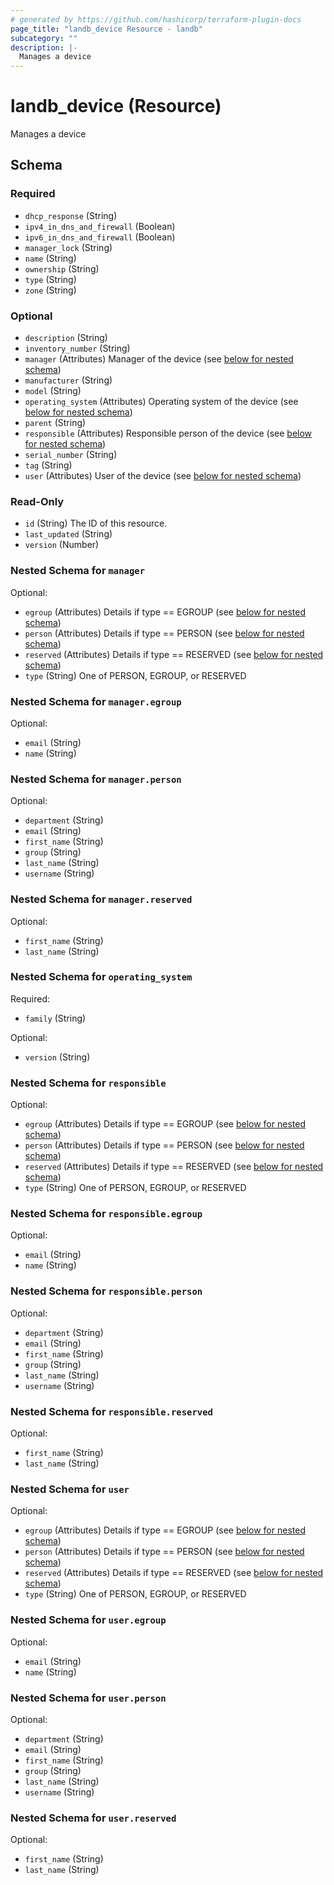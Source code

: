 ```yaml
---
# generated by https://github.com/hashicorp/terraform-plugin-docs
page_title: "landb_device Resource - landb"
subcategory: ""
description: |-
  Manages a device
---
```


# landb_device (Resource)

Manages a device



<!-- schema generated by tfplugindocs -->
## Schema

### Required

- `dhcp_response` (String)
- `ipv4_in_dns_and_firewall` (Boolean)
- `ipv6_in_dns_and_firewall` (Boolean)
- `manager_lock` (String)
- `name` (String)
- `ownership` (String)
- `type` (String)
- `zone` (String)

### Optional

- `description` (String)
- `inventory_number` (String)
- `manager` (Attributes) Manager of the device (see [below for nested schema](#nestedatt--manager))
- `manufacturer` (String)
- `model` (String)
- `operating_system` (Attributes) Operating system of the device (see [below for nested schema](#nestedatt--operating_system))
- `parent` (String)
- `responsible` (Attributes) Responsible person of the device (see [below for nested schema](#nestedatt--responsible))
- `serial_number` (String)
- `tag` (String)
- `user` (Attributes) User of the device (see [below for nested schema](#nestedatt--user))

### Read-Only

- `id` (String) The ID of this resource.
- `last_updated` (String)
- `version` (Number)

<a id="nestedatt--manager"></a>
### Nested Schema for `manager`

Optional:

- `egroup` (Attributes) Details if type == EGROUP (see [below for nested schema](#nestedatt--manager--egroup))
- `person` (Attributes) Details if type == PERSON (see [below for nested schema](#nestedatt--manager--person))
- `reserved` (Attributes) Details if type == RESERVED (see [below for nested schema](#nestedatt--manager--reserved))
- `type` (String) One of PERSON, EGROUP, or RESERVED

<a id="nestedatt--manager--egroup"></a>
### Nested Schema for `manager.egroup`

Optional:

- `email` (String)
- `name` (String)


<a id="nestedatt--manager--person"></a>
### Nested Schema for `manager.person`

Optional:

- `department` (String)
- `email` (String)
- `first_name` (String)
- `group` (String)
- `last_name` (String)
- `username` (String)


<a id="nestedatt--manager--reserved"></a>
### Nested Schema for `manager.reserved`

Optional:

- `first_name` (String)
- `last_name` (String)



<a id="nestedatt--operating_system"></a>
### Nested Schema for `operating_system`

Required:

- `family` (String)

Optional:

- `version` (String)


<a id="nestedatt--responsible"></a>
### Nested Schema for `responsible`

Optional:

- `egroup` (Attributes) Details if type == EGROUP (see [below for nested schema](#nestedatt--responsible--egroup))
- `person` (Attributes) Details if type == PERSON (see [below for nested schema](#nestedatt--responsible--person))
- `reserved` (Attributes) Details if type == RESERVED (see [below for nested schema](#nestedatt--responsible--reserved))
- `type` (String) One of PERSON, EGROUP, or RESERVED

<a id="nestedatt--responsible--egroup"></a>
### Nested Schema for `responsible.egroup`

Optional:

- `email` (String)
- `name` (String)


<a id="nestedatt--responsible--person"></a>
### Nested Schema for `responsible.person`

Optional:

- `department` (String)
- `email` (String)
- `first_name` (String)
- `group` (String)
- `last_name` (String)
- `username` (String)


<a id="nestedatt--responsible--reserved"></a>
### Nested Schema for `responsible.reserved`

Optional:

- `first_name` (String)
- `last_name` (String)



<a id="nestedatt--user"></a>
### Nested Schema for `user`

Optional:

- `egroup` (Attributes) Details if type == EGROUP (see [below for nested schema](#nestedatt--user--egroup))
- `person` (Attributes) Details if type == PERSON (see [below for nested schema](#nestedatt--user--person))
- `reserved` (Attributes) Details if type == RESERVED (see [below for nested schema](#nestedatt--user--reserved))
- `type` (String) One of PERSON, EGROUP, or RESERVED

<a id="nestedatt--user--egroup"></a>
### Nested Schema for `user.egroup`

Optional:

- `email` (String)
- `name` (String)


<a id="nestedatt--user--person"></a>
### Nested Schema for `user.person`

Optional:

- `department` (String)
- `email` (String)
- `first_name` (String)
- `group` (String)
- `last_name` (String)
- `username` (String)


<a id="nestedatt--user--reserved"></a>
### Nested Schema for `user.reserved`

Optional:

- `first_name` (String)
- `last_name` (String)
